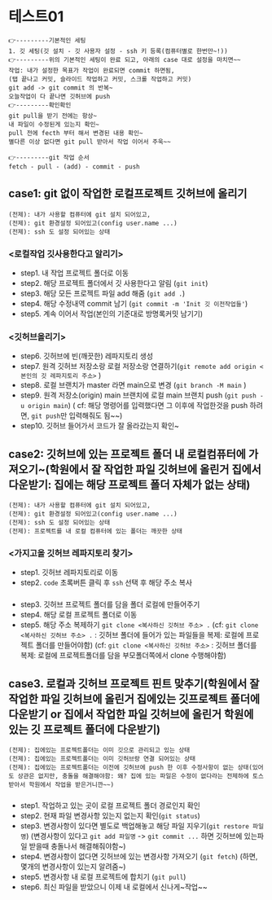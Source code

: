 # 테스트01

```
👉---------기본적인 세팅
1. 깃 세팅(깃 설치 - 깃 사용자 설정 - ssh 키 등록(컴퓨터별로 한번만~!))
👉---------위의 기본적인 세팅이 완료 되고, 아래의 case 대로 설정을 마치면~~
작업: 내가 설정한 목표가 작업이 완료되면 commit 하면됨,
(탭 끝나고 커밋, 슬라이드 작업하고 커밋, 스크롤 작업하고 커밋)
git add -> git commit 의 반복~
오늘작업이 다 끝나면 깃허브에 push
👉---------확인확인
git pull을 받기 전에는 항상~ 
내 파일이 수정된게 있는지 확인~
pull 전에 fecth 부터 해서 변경된 내용 확인~
별다른 이상 없다면 git pull 받아서 작업 이어서 주욱~~ 

```
```
👉---------git 작업 순서
fetch - pull - (add) - commit - push
```


## case1: git 없이 작업한 로컬프로젝트 깃허브에 올리기
```
(전제): 내가 사용할 컴퓨터에 git 설치 되어있고,  
(전제): git 환경설정 되어있고(config user.name ...)  
(전제): ssh 도 설정 되어있는 상태  
```

### <로컬작업 깃사용한다고 알리기>
- step1. 내 작업 프로젝트 폴더로 이동  
- step2. 해당 프로젝트 폴더에서 깃 사용한다고 알림 (`git init`)  
- step3. 해당 모든 프로젝트 파일 add 해줌 (`git add .`)  
- step4. 해당 수정내역 commit 남기 (`git commit -m 'Init 깃 이전작업들'`)  
- step5. 계속 이어서 작업(본인의 기준대로 방명록커밋 남기기)  
### <깃허브올리기>
- step6. 깃허브에 빈(깨끗한) 레파지토리 생성  
- step7. 원격 깃허브 저장소랑 로컬 저장소랑 연결하기(`git remote add origin <본인의 깃 레파지토리 주소>` )  
- step8. 로컬 브랜치가 master 라면 main으로 변경 (`git branch -M main` )  
- step9. 원격 저장소(origin) main 브랜치에 로컬 main 브랜치 push (`git push -u origin main`) 
( cf: 해당 명령어를 입력했다면 그 이후에 작업한것을 push 하려면, `git push`만 입력해줘도 됨~~) 
- step10. 깃허브 들어가서 코드가 잘 올라갔는지 확인~  

## case2: 깃허브에 있는 프로젝트 폴더 내 로컬컴퓨터에 가져오기~(학원에서 잘 작업한 파일 깃허브에 올린거 집에서 다운받기: 집에는 해당 프로젝트 폴더 자체가 없는 상태)
```
(전제): 내가 사용할 컴퓨터에 git 설치 되어있고,  
(전제): git 환경설정 되어있고(config user.name ...)  
(전제): ssh 도 설정 되어있는 상태  
(전제): 프로젝트를 내 로컬 컴퓨터에 있는 폴더는 깨끗한 상태
```
### <가지고올 깃허브 레파지토리 찾기>
- step1. 깃허브 레파지토리로 이동
- step2. `code` 초록버튼 클릭 후 `ssh` 선택 후 해당 주소 복사  
### <vscode>
- step3. 깃허브 프로젝트 폴더를 담을 폴더 로컬에 만들어주기
- step4. 해당 로컬 프로젝트 폴더로 이동
- step5. 해당 주소 복제하기 `git clone <복사하신 깃허브 주소> .`
(cf: `git clone <복사하신 깃허브 주소> .` : 깃허브 폴더에 들어가 있는 파일들을 복제: 로컬에 프로젝트 폴더를 만들어야함)
(cf: `git clone <복사하신 깃허브 주소>` : 깃허브 폴더를 복제: 로컬에 프로젝트폴더를 담을 부모폴더쪽에서 clone 수행해야함)

## case3. 로컬과 깃허브 프로젝트 핀트 맞추기(학원에서 잘 작업한 파일 깃허브에 올린거 집에있는 깃프로젝트 폴더에 다운받기 or 집에서 작업한 파일 깃허브에 올린거 학원에 있는 깃 프로젝트 폴더에 다운받기)
```
(전제): 집에있는 프로젝트폴더는 이미 깃으로 관리되고 있는 상태
(전제): 집에있는 프로젝트폴더는 이미 깃허브랑 연결 되어있는 상태
(전제): 집에있는 프로젝트폴더는 이전에 깃허브에 push 한 이후 수정사항이 없는 상태(있어도 상관은 없지만, 충돌을 해결해야함: 왜? 집에 있는 파일은 수정이 없다라는 전제하에 토스받아서 학원에서 작업을 받은거니깐~~)
```
### 
- step1. 작업하고 있는 곳이 로컬 프로젝트 폴더 경로인지 확인
- step2. 현재 파일 변경사항 있는지 없는지 확인(`git status`)
- step3. 변경사항이 있다면 별도로 백업해놓고 해당 파일 지우기(`git restore 파일명`)
(변경사항이 있다고 `git add 파일명` -> `git commit ...` 하면 깃허브에 있는파일 받을때 충돌나서 해결해줘야함~)
- step4. 변경사항이 없다면 깃허브에 있는 변경사항 가져오기 (`git fetch`)
(하면, 몇개의 변경사항이 있는지 알려줌~)
- step5. 변경사항 내 로컬 프로젝트에 합치기 (`git pull`)
- step6. 최신 파일을 받았으니 이제 내 로컬에서 신나게~작업~~
